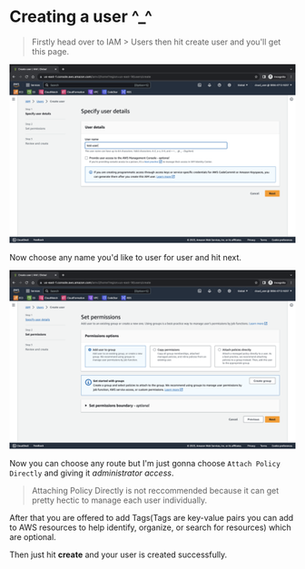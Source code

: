 # Creating a user ^_^

> Firstly head over to IAM > Users then hit create user and you'll get this page.

![Alt text](iam-user-create.png)

Now choose any name you'd like to user for user and hit next.

![Alt text](iam-user-create2.png)

Now you can choose any route but I'm just gonna choose `Attach Policy Directly` and giving it *administrator access*. 

> Attaching Policy Directly is not reccommended because it can get pretty hectic to manage each user individually.

After that you are offered to add Tags(Tags are key-value pairs you can add to AWS resources to help identify, organize, or search for resources) which are optional.

Then just hit **create** and your user is created successfully.